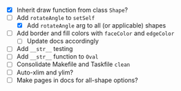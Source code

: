- [x] Inherit draw function from class `Shape`?
- [ ] Add `rotateAngle` to `setSelf`
  - [x] Add `rotateAngle` arg to all (or applicable) shapes
- [ ] Add border and fill colors with `faceColor` and `edgeColor`
  - [ ] Update docs accordingly
- [ ] Add `__str__` testing
- [ ] Add `__str__` function to `Oval`
- [ ] Consolidate Makefile and Taskfile `clean`
- [ ] Auto-xlim and ylim?
- [ ] Make pages in docs for all-shape options?
